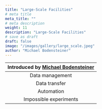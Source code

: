 ```yaml
---
title: "Large-Scale Facilities"
# meta title
meta_title: ""
# meta description
weight: 11
description: "Large-Scale Facilities"
# save as draft
draft: false
image: "/images/gallery/large_scale.jpeg"
author: "Michael Bodensteiner"
---
```


|Introduced by [Michael Bodensteiner](/authors/michael-bodensteiner)|
|:---:|
|Data management|
|Data transfer|
|Automation|
|Impossible experiments|